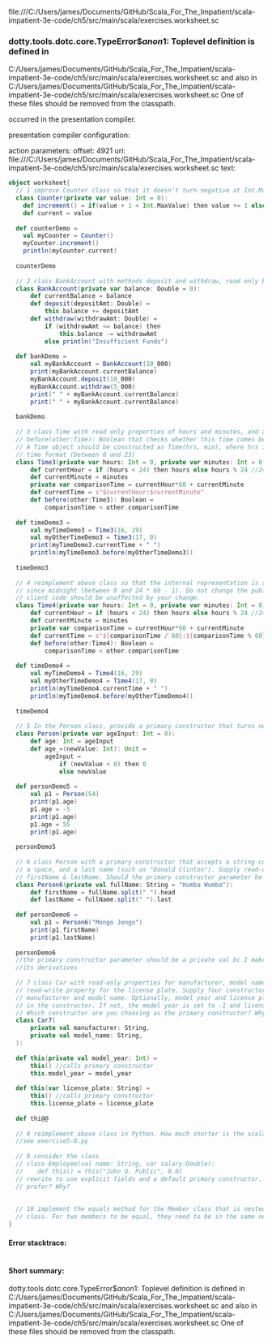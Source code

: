 file:///C:/Users/james/Documents/GitHub/Scala_For_The_Impatient/scala-impatient-3e-code/ch5/src/main/scala/exercises.worksheet.sc
### dotty.tools.dotc.core.TypeError$$anon$1: Toplevel definition <error> is defined in
  C:/Users/james/Documents/GitHub/Scala_For_The_Impatient/scala-impatient-3e-code/ch5/src/main/scala/exercises.worksheet.sc
and also in
  C:/Users/james/Documents/GitHub/Scala_For_The_Impatient/scala-impatient-3e-code/ch5/src/main/scala/exercises.worksheet.sc
One of these files should be removed from the classpath.

occurred in the presentation compiler.

presentation compiler configuration:


action parameters:
offset: 4921
uri: file:///C:/Users/james/Documents/GitHub/Scala_For_The_Impatient/scala-impatient-3e-code/ch5/src/main/scala/exercises.worksheet.sc
text:
```scala
object worksheet{
  // 1 improve Counter class so that it doesn't turn negative at Int.MaxValue
  class Counter(private var value: Int = 0):
    def increment() = if(value + 1 < Int.MaxValue) then value += 1 else println("max count reached")
    def current = value
    
  def counterDemo =
    val myCounter = Counter()
    myCounter.increment() 
    println(myCounter.current)
  
  counterDemo
  
  // 2 class BankAccount with methods deposit and withdraw, read only balance property
  class BankAccount(private var balance: Double = 0):
      def currentBalance = balance
      def deposit(depositAmt: Double) =
          this.balance += depositAmt
      def withdraw(withdrawAmt: Double) =
          if (withdrawAmt <= balance) then
              this.balance -= withdrawAmt   
          else println("Insufficient Funds")
  
  def bankDemo =
      val myBankAccount = BankAccount(10_000)
      print(myBankAccount.currentBalance)
      myBankAccount.deposit(10_000)
      myBankAccount.withdraw(5_000)
      print(" " + myBankAccount.currentBalance)
      print(" " + myBankAccount.currentBalance)
  
  bankDemo
  
  // 3 class Time with read only properties of hours and minutes, and a method
  // before(other:Time): Boolean that checks whether this time comes before the other
  // A Time object should be constructed as Time(hrs, min), where hrs is in military
  // time format (between 0 and 23)
  class Time3(private var hours: Int = 0, private var minutes: Int = 0):
      def currentHour = if (hours < 24) then hours else hours % 24 //24h clock
      def currentMinute = minutes
      private var comparisonTime = currentHour*60 + currentMinute
      def currentTime = s"$currentHour:$currentMinute"
      def before(other:Time3): Boolean =
          comparisonTime < other.comparisonTime
  
  def timeDemo3 =
      val myTimeDemo3 = Time3(16, 29)
      val myOtherTimeDemo3 = Time3(17, 0)
      print(myTimeDemo3.currentTime + " ")
      println(myTimeDemo3.before(myOtherTimeDemo3))
  
  timeDemo3
  
  // 4 reimplement above class so that the internal representation is a number of minutes
  // since midnight (between 0 and 24 * 60 - 1). Do not change the public interface.
  // client code should be unaffected by your change.
  class Time4(private var hours: Int = 0, private var minutes: Int = 0):
      def currentHour = if (hours < 24) then hours else hours % 24 //24h clock
      def currentMinute = minutes
      private var comparisonTime = currentHour*60 + currentMinute
      def currentTime = s"${comparisonTime / 60}:${comparisonTime % 60}"
      def before(other:Time4): Boolean =
          comparisonTime < other.comparisonTime
  
  def timeDemo4 =
      val myTimeDemo4 = Time4(16, 29)
      val myOtherTimeDemo4 = Time4(17, 0)
      println(myTimeDemo4.currentTime + " ")
      println(myTimeDemo4.before(myOtherTimeDemo4))
  
  timeDemo4
  
  // 5 In the Person class, provide a primary constructor that turns negative ages to 0
  class Person(private var ageInput: Int = 0):
      def age: Int = ageInput
      def age_=(newValue: Int): Unit =
          ageInput = 
              if (newValue < 0) then 0 
              else newValue
  
  def personDemo5 =
      val p1 = Person(54)
      print(p1.age)
      p1.age = -5
      print(p1.age)
      p1.age = 55
      print(p1.age)
  
  personDemo5
  
  // 6 class Person with a primary constructor that accepts a string containing a firstname
  // a space, and a last name (such as "Donald Clinton"). Supply read-only properties
  // firstName & lastName. Should the primary constructor parameter be a var val or plain?
  class Person6(private val fullName: String = "Humba Wumba"):
      def firstName = fullName.split(" ").head
      def lastName = fullName.split(" ").last
  
  def personDemo6 =
      val p1 = Person6("Mongo Jongo")
      print(p1.firstName)
      print(p1.lastName)
  
  personDemo6
  //the primary constructor parameter should be a private val bc I make get methods for
  //its derivatives
  
  // 7 class Car with read-only properties for manufacturer, model name, model year, and a
  // read-write property for the license plate. Supply four constructors. All require the
  // manufacturer and model name. Optionally, model year and license plate can also be specified
  // in the constructor. If not, the model year is set to -1 and license plate to empty str.
  // Which constructor are you choosing as the primary constructor? Why?
  class Car7(
      private val manufacturer: String,
      private val model_name: String,
  ):
  
  def this(private val model_year: Int) =
      this() //calls primary constructor
      this.model_year = model_year
  
  def this(var license_plate: String) =
      this() //calls primary constructor
      this.license_plate = license_plate
  
  def thi@@
  
  // 8 reimplement above class in Python. How much shorter is the scala class?
  //see exercise5-8.py
  
  // 9 consider the class
  // class Employee(val name: String, var salary:Double):
  //    def this() = this("John Q. Public", 0.0)
  // rewrite to use explicit fields and a default primary constructor. Which form do you
  // prefer? Why?
  
  
  // 10 implement the equals method for the Member class that is nested inside the Network
  // class. For two members to be equal, they need to be in the same network.
}
```



#### Error stacktrace:

```

```
#### Short summary: 

dotty.tools.dotc.core.TypeError$$anon$1: Toplevel definition <error> is defined in
  C:/Users/james/Documents/GitHub/Scala_For_The_Impatient/scala-impatient-3e-code/ch5/src/main/scala/exercises.worksheet.sc
and also in
  C:/Users/james/Documents/GitHub/Scala_For_The_Impatient/scala-impatient-3e-code/ch5/src/main/scala/exercises.worksheet.sc
One of these files should be removed from the classpath.